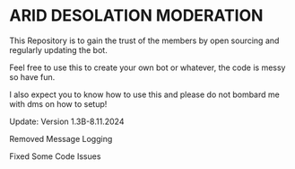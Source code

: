 # ARID DESOLATION MODERATION

This Repository is to gain the trust of the members by open sourcing and regularly updating the bot.

Feel free to use this to create your own bot or whatever, the code is messy so have fun.

I also expect you to know how to use this and please do not bombard me with dms on how to setup!

Update: Version 1.3B-8.11.2024

Removed Message Logging

Fixed Some Code Issues
